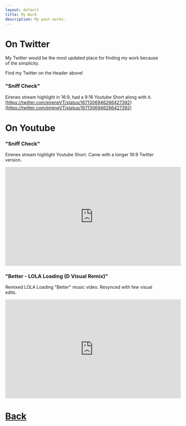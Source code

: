 ```yaml
---
layout: default
title: My Work
description: My past works.
---
```


# On Twitter

My Twitter would be the most updated place for finding my work because of the simplicity. 

Find my Twitter on the Header above!

### "Sniff Check" 
Eirenes stream highlight in 16:9, had a 9:16 Youtube Short along with it.
[https://twitter.com/eireneVT/status/1671306946266427392](https://twitter.com/eireneVT/status/1671306946266427392)

# On Youtube

### "Sniff Check" 
Eirenes stream highlight Youtube Short. Came with a longer 16:9 Twitter version.
<iframe width="560" height="315" src="https://www.youtube-nocookie.com/embed/4X3wKDQF1QA" title="YouTube video player" frameborder="0" allow="autoplay; clipboard-write; encrypted-media; picture-in-picture" allowfullscreen></iframe>

### "Better - LOLA Loading (D Visual Remix)" 
Remixed LOLA Loading "Better" music video. Resynced with few visual edits.

<iframe width="560" height="315" src="https://www.youtube-nocookie.com/embed/AASLyYiXJs" title="YouTube video player" frameborder="0" allow="autoplay; clipboard-write; encrypted-media; picture-in-picture" allowfullscreen></iframe>

# [**Back**](./)